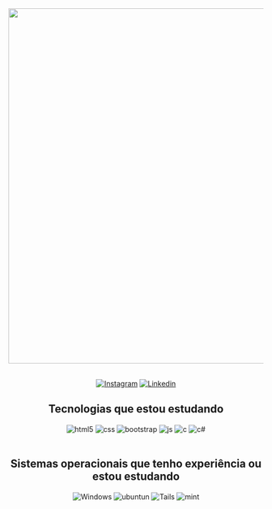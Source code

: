 <div align="center">


<div align="center">
<img src="https://user-images.githubusercontent.com/100173747/160472655-cae76eb8-72b8-4396-8039-fb33a817f6d3.gif" width="700px" />
</div>
 <br/>
   
[![Instagram](https://img.shields.io/badge/Instagram-E4405F?style=for-the-badge&logo=instagram&logoColor=white)](https://instagram.com/naotalentoso)
[![Linkedin](https://img.shields.io/badge/LinkedIn-0077B5?style=for-the-badge&logo=linkedin&logoColor=white)](https://linkedin.com/in/brennocm)


## Tecnologias que estou estudando

<div style="display: inline_block">
  <img align="center" alt="html5" src="https://img.shields.io/badge/HTML5-E34F26?style=for-the-badge&logo=html5&logoColor=white" />
  <img align="center" alt="css" src="https://img.shields.io/badge/CSS3-1572B6?style=for-the-badge&logo=css3&logoColor=white" />
  <img align="center" alt="bootstrap" src="https://img.shields.io/badge/Bootstrap-563D7C?style=for-the-badge&logo=bootstrap&logoColor=white"/>
  <img align="center" alt="js" src="https://img.shields.io/badge/JavaScript-F7DF1E?style=for-the-badge&logo=javascript&logoColor=black"/>  
  <img align="center" alt="c" src="https://img.shields.io/badge/C-00599C?style=for-the-badge&logo=c&logoColor=white"/>
  <img align="center" alt="c#" src="https://img.shields.io/badge/C%23-239120?style=for-the-badge&logo=c-sharp&logoColor=white"/>
</div><br/>

## Sistemas operacionais que tenho experiência ou estou estudando
<div style="display: inline_block">
  <img align="center" alt="Windows" src="https://img.shields.io/badge/Windows-0078D6?style=for-the-badge&logo=windows&logoColor=white"/>
  <img align="center" alt="ubuntun" src="https://img.shields.io/badge/Ubuntu-E95420?style=for-the-badge&logo=ubuntu&logoColor=white"/>
  <img align="center" alt="Tails" src="https://img.shields.io/badge/Tails%20-56347C?&style=for-the-badge&logo=tails&logoColor=white"/>
  <img align="center" alt="mint" src="https://img.shields.io/badge/Linux_Mint-87CF3E?style=for-the-badge&logo=linux-mint&logoColor=white" />
</div><br/>
  </div>


